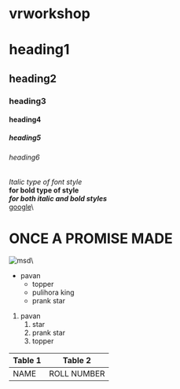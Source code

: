 # vrworkshop
# heading1
## heading2
### heading3
#### heading4
##### heading5
###### heading6
*Italic type of font style*\
**for bold type of style**\
***for both italic and bold styles***\
[google](https://www.google.com/)\
#                  ONCE A PROMISE MADE
![msd](https://images.thequint.com/thequint%2F2021-10%2Fd985b5d5-8851-4d3c-91ab-5b9654819ffc%2FRON_4513__1_.JPG)\
* pavan
  * topper
  * pulihora king
  * prank star 
1. pavan
   1. star
   2. prank star
   3. topper

Table 1 | Table 2
--------|----------
NAME|ROLL NUMBER
